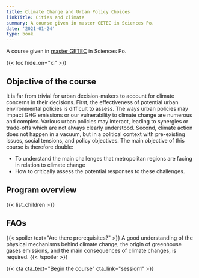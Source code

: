 ```yaml
---
title: Climate Change and Urban Policy Choices  
linkTitle: Cities and climate
summary: A course given in master GETEC in Sciences Po.
date: '2021-01-24'
type: book
---
```



A course given in [master GETEC](https://www.sciencespo.fr/ecole-urbaine/fr/governing-ecological-transitions-european-cities.html) in Sciences Po.

{{< toc hide_on="xl" >}}

## Objective of the course

It is far from trivial for urban decision-makers to account for climate concerns in their decisions. First, the effectiveness of potential urban environmental policies is difficult to assess. The ways urban policies may impact GHG emissions or our vulnerability to climate change are numerous and complex. Various urban policies may interact, leading to synergies or trade-offs which are not always clearly understood. Second, climate action does not happen in a vacuum, but in a political context with pre-existing issues, social tensions, and policy objectives. The main objective of this course is therefore double: 
- To understand the main challenges that metropolitan regions are facing in relation to climate change
- How to critically assess the potential responses to these challenges. 


## Program overview

{{< list_children >}}


## FAQs

{{< spoiler text="Are there prerequisites?" >}}
A good understanding of the physical mechanisms behind climate change, the origin of greenhouse gases emissions, and the main consequences of climate changes, is required.
{{< /spoiler >}}

{{< cta cta_text="Begin the course" cta_link="session1" >}}
